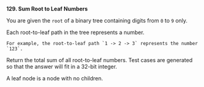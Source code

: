 **129. Sum Root to Leaf Numbers**

You are given the `root` of a binary tree containing digits from `0` to `9` only.

Each root-to-leaf path in the tree represents a number.

    For example, the root-to-leaf path `1 -> 2 -> 3` represents the number `123`.

Return the total sum of all root-to-leaf numbers. Test cases are generated so that the answer will fit in a 32-bit integer.

A leaf node is a node with no children.